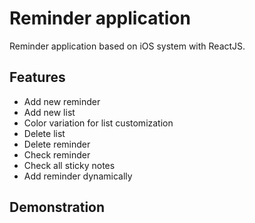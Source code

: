# Reminder application

Reminder application based on iOS system with ReactJS.

## Features

-   Add new reminder
-   Add new list
-   Color variation for list customization
-   Delete list
-   Delete reminder
-   Check reminder
-   Check all sticky notes
-   Add reminder dynamically

## Demonstration
